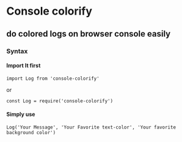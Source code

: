 
# Console colorify

## do colored logs on browser console easily

### Syntax

#### Import It first

```
import Log from 'console-colorify'

```

or 

```
const Log = require('console-colorify')
```

#### Simply use

```
Log('Your Message', 'Your Favorite text-color', 'Your favorite background color')

```



